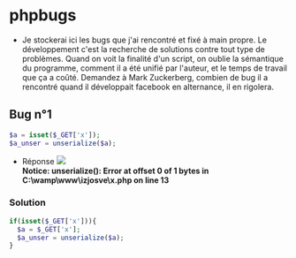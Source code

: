 # phpbugs
- Je stockerai ici les bugs que j'ai rencontré et fixé à main propre. Le développement c'est la recherche de solutions contre tout type de problèmes. Quand on voit la finalité d'un script, on oublie la sémantique du programme, comment il a été unifié par l'auteur, et le temps de travail que ça a coûté. Demandez à Mark Zuckerberg, combien de bug il a rencontré quand il développait facebook en alternance, il en rigolera. 
## Bug n°1
```PHP
$a = isset($_GET['x']);
$a_unser = unserialize($a);
```
- Réponse
<img src="https://media.discordapp.net/attachments/772278494977196032/772279077495111680/unknown.png"/><br/>
**Notice: unserialize(): Error at offset 0 of 1 bytes in C:\wamp\www\izjosve\x.php on line 13**
### Solution
```PHP
if(isset($_GET['x'])){
  $a = $_GET['x'];
  $a_unser = unserialize($a);
}
```

